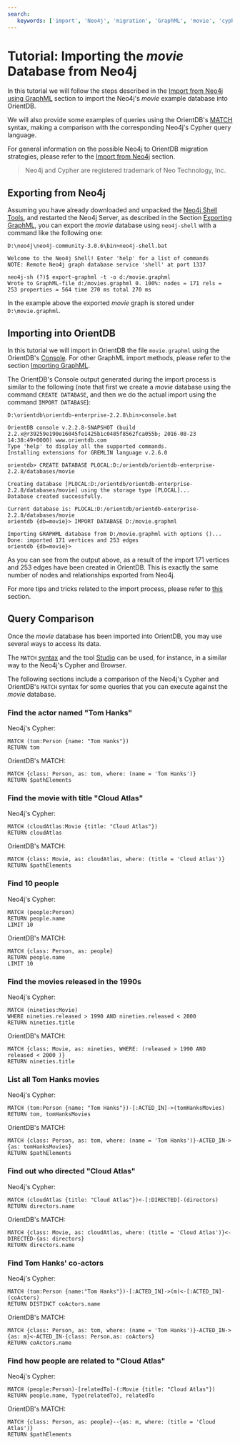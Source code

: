 ```yaml
---
search:
   keywords: ['import', 'Neo4j', 'migration', 'GraphML', 'movie', 'cypher', 'tutorial']
---
```


# Tutorial: Importing the *movie* Database from Neo4j

In this tutorial we will follow the steps described in the [Import from Neo4j using GraphML](Import-from-Neo4j-using-GraphML.md) section to import the Neo4j's *movie* example database into OrientDB.

We will also provide some examples of queries using the OrientDB's [MATCH](SQL-Match.md) syntax, making a comparison with the corresponding Neo4j's Cypher query language.

For general information on the possible Neo4j to OrientDB migration strategies, please refer to the [Import from Neo4j](Import-from-Neo4j-into-OrientDB.md) section. 

>Neo4j and Cypher are registered trademark of Neo Technology, Inc.

## Exporting from Neo4j

Assuming you have already downloaded and unpacked the [Neo4j Shell Tools](https://github.com/jexp/neo4j-shell-tools), and restarted the Neo4j Server, as described in the Section [Exporting GraphML](Import-from-Neo4j-using-GraphML.md#exporting-graphml), you can export the *movie* database using `neo4j-shell` with a command like the following one:

```
D:\neo4j\neo4j-community-3.0.6\bin>neo4j-shell.bat

Welcome to the Neo4j Shell! Enter 'help' for a list of commands
NOTE: Remote Neo4j graph database service 'shell' at port 1337

neo4j-sh (?)$ export-graphml -t -o d:/movie.graphml
Wrote to GraphML-file d:/movies.graphml 0. 100%: nodes = 171 rels = 253 properties = 564 time 270 ms total 270 ms
```

In the example above the exported *movie* graph is stored under `D:\movie.graphml`.


## Importing into OrientDB

In this tutorial we will import in OrientDB the file `movie.graphml` using the OrientDB's [Console](Console-Commands.md). For other GraphML import methods, please refer to the section [Importing GraphML](Import-from-Neo4j-using-GraphML.md#importing-graphml).

The OrientDB's Console output generated during the import process is similar to the following (note that first we create a *movie* database using the command `CREATE DATABASE`, and then we do the actual import using the command `IMPORT DATABASE`):

```
D:\orientdb\orientdb-enterprise-2.2.8\bin>console.bat

OrientDB console v.2.2.8-SNAPSHOT (build 2.2.x@r39259e190e16045fe1425b1c0485f8562fca055b; 2016-08-23 14:38:49+0000) www.orientdb.com
Type 'help' to display all the supported commands.
Installing extensions for GREMLIN language v.2.6.0

orientdb> CREATE DATABASE PLOCAL:D:/orientdb/orientdb-enterprise-2.2.8/databases/movie

Creating database [PLOCAL:D:/orientdb/orientdb-enterprise-2.2.8/databases/movie] using the storage type [PLOCAL]...
Database created successfully.

Current database is: PLOCAL:D:/orientdb/orientdb-enterprise-2.2.8/databases/movie
orientdb {db=movie}> IMPORT DATABASE D:/movie.graphml

Importing GRAPHML database from D:/movie.graphml with options ()...
Done: imported 171 vertices and 253 edges
orientdb {db=movie}>
```

As you can see from the output above, as a result of the import 171 vertices and 253 edges have been created in OrientDB. This is exactly the same number of nodes and relationships exported from Neo4j.

For more tips and tricks related to the import process, please refer to [this](Import-from-Neo4j-using-GraphML.md#import-tips-and-tricks) section.


## Query Comparison

Once the *movie* database has been imported into OrientDB, you may use several ways to access its data.

The `MATCH` [syntax](SQL-Match.md) and the tool [Studio](Studio-Home-page.md) can be used, for instance, in a similar way to the Neo4j's Cypher and Browser.

The following sections include a comparison of the Neo4j's Cypher and OrientDB's `MATCH` syntax for some queries that you can execute against the *movie* database.

### Find the actor named "Tom Hanks"

Neo4j's Cypher:

```
MATCH (tom:Person {name: "Tom Hanks"}) 
RETURN tom
```

OrientDB's MATCH:

```
MATCH {class: Person, as: tom, where: (name = 'Tom Hanks')} 
RETURN $pathElements
```

### Find the movie with title "Cloud Atlas"

Neo4j's Cypher:

```
MATCH (cloudAtlas:Movie {title: "Cloud Atlas"}) 
RETURN cloudAtlas
```

OrientDB's MATCH:

```
MATCH {class: Movie, as: cloudAtlas, where: (title = 'Cloud Atlas')} 
RETURN $pathElements
```

### Find 10 people

Neo4j's Cypher:

```
MATCH (people:Person) 
RETURN people.name 
LIMIT 10
```

OrientDB's MATCH:

```
MATCH {class: Person, as: people} 
RETURN people.name
LIMIT 10
``` 

### Find the movies released in the 1990s

Neo4j's Cypher:

```
MATCH (nineties:Movie) 
WHERE nineties.released > 1990 AND nineties.released < 2000 
RETURN nineties.title
```

OrientDB's MATCH:

```
MATCH {class: Movie, as: nineties, WHERE: (released > 1990 AND released < 2000 )} 
RETURN nineties.title
```

### List all Tom Hanks movies

Neo4j's Cypher:

```
MATCH (tom:Person {name: "Tom Hanks"})-[:ACTED_IN]->(tomHanksMovies) 
RETURN tom, tomHanksMovies
```

OrientDB's MATCH:

```
MATCH {class: Person, as: tom, where: (name = 'Tom Hanks')}-ACTED_IN->{as: tomHanksMovies}
RETURN $pathElements
```

### Find out who directed "Cloud Atlas"

Neo4j's Cypher:

```
MATCH (cloudAtlas {title: "Cloud Atlas"})<-[:DIRECTED]-(directors)
RETURN directors.name
```

OrientDB's MATCH:

```
MATCH {class: Movie, as: cloudAtlas, where: (title = 'Cloud Atlas')}<-DIRECTED-{as: directors}
RETURN directors.name
```

### Find Tom Hanks' co-actors

Neo4j's Cypher:

```
MATCH (tom:Person {name:"Tom Hanks"})-[:ACTED_IN]->(m)<-[:ACTED_IN]-(coActors) 
RETURN DISTINCT coActors.name
```

OrientDB's MATCH:

```
MATCH {class: Person, as: tom, where: (name = 'Tom Hanks')}-ACTED_IN->{as: m}<-ACTED_IN-{class: Person,as: coActors}
RETURN coActors.name
```

### Find how people are related to "Cloud Atlas"

Neo4j's Cypher:

```
MATCH (people:Person)-[relatedTo]-(:Movie {title: "Cloud Atlas"}) 
RETURN people.name, Type(relatedTo), relatedTo
```


OrientDB's MATCH:

```
MATCH {class: Person, as: people}--{as: m, where: (title = 'Cloud Atlas')}
RETURN $pathElements
```
